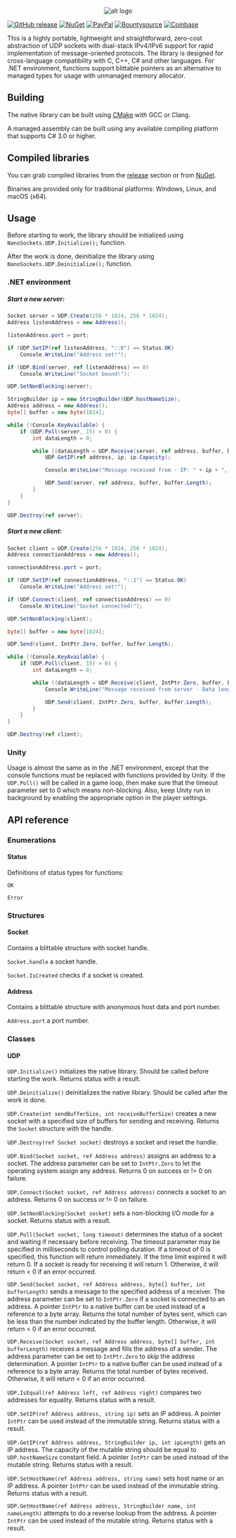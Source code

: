 <p align="center"> 
  <img src="https://i.imgur.com/EqHM4Yz.png" alt="alt logo">
</p>

[![GitHub release](https://img.shields.io/github/release/nxrighthere/NanoSockets.svg)](https://github.com/nxrighthere/NanoSockets/releases) [![NuGet](https://img.shields.io/nuget/v/NanoSockets.svg)](https://www.nuget.org/packages/NanoSockets/) [![PayPal](https://drive.google.com/uc?id=1OQrtNBVJehNVxgPf6T6yX1wIysz1ElLR)](https://www.paypal.me/nxrighthere) [![Bountysource](https://drive.google.com/uc?id=19QRobscL8Ir2RL489IbVjcw3fULfWS_Q)](https://salt.bountysource.com/checkout/amount?team=nxrighthere) [![Coinbase](https://drive.google.com/uc?id=1LckuF-IAod6xmO9yF-jhTjq1m-4f7cgF)](https://commerce.coinbase.com/checkout/03e11816-b6fc-4e14-b974-29a1d0886697)

This is a highly portable, lightweight and straightforward, zero-cost abstraction of UDP sockets with dual-stack IPv4/IPv6 support for rapid implementation of message-oriented protocols. The library is designed for cross-language compatibility with C, C++, C# and other languages. For .NET environment, functions support blittable pointers as an alternative to managed types for usage with unmanaged memory allocator.

Building
--------
The native library can be built using [CMake](https://cmake.org/download/) with GCC or Clang.

A managed assembly can be built using any available compiling platform that supports C# 3.0 or higher.

Compiled libraries
--------
You can grab compiled libraries from the [release](https://github.com/nxrighthere/NanoSockets/releases) section or from [NuGet](https://www.nuget.org/packages/NanoSockets).

Binaries are provided only for traditional platforms: Windows, Linux, and macOS (x64).

Usage
--------
Before starting to work, the library should be initialized using `NanoSockets.UDP.Initialize();` function.

After the work is done, deinitialize the library using `NanoSockets.UDP.Deinitialize();` function.

### .NET environment
##### Start a new server:
```c#
Socket server = UDP.Create(256 * 1024, 256 * 1024);
Address listenAddress = new Address();

listenAddress.port = port;

if (UDP.SetIP(ref listenAddress, "::0") == Status.OK)
    Console.WriteLine("Address set!");

if (UDP.Bind(server, ref listenAddress) == 0)
    Console.WriteLine("Socket bound!");

UDP.SetNonBlocking(server);

StringBuilder ip = new StringBuilder(UDP.hostNameSize);
Address address = new Address();
byte[] buffer = new byte[1024];

while (!Console.KeyAvailable) {
    if (UDP.Poll(server, 15) > 0) {
        int dataLength = 0;

        while ((dataLength = UDP.Receive(server, ref address, buffer, buffer.Length)) > 0) {
            UDP.GetIP(ref address, ip, ip.Capacity);

            Console.WriteLine("Message received from - IP: " + ip + ", Data length: " + dataLength);

            UDP.Send(server, ref address, buffer, buffer.Length);
        }
    }
}

UDP.Destroy(ref server);
```

##### Start a new client:
```c#
Socket client = UDP.Create(256 * 1024, 256 * 1024);
Address connectionAddress = new Address();

connectionAddress.port = port;

if (UDP.SetIP(ref connectionAddress, "::1") == Status.OK)
    Console.WriteLine("Address set!");

if (UDP.Connect(client, ref connectionAddress) == 0)
    Console.WriteLine("Socket connected!");

UDP.SetNonBlocking(client);

byte[] buffer = new byte[1024];

UDP.Send(client, IntPtr.Zero, buffer, buffer.Length);

while (!Console.KeyAvailable) {
    if (UDP.Poll(client, 15) > 0) {
        int dataLength = 0;

        while ((dataLength = UDP.Receive(client, IntPtr.Zero, buffer, buffer.Length)) > 0) {
            Console.WriteLine("Message received from server - Data length: " + dataLength);

            UDP.Send(client, IntPtr.Zero, buffer, buffer.Length);
        }
    }
}

UDP.Destroy(ref client);
```

### Unity
Usage is almost the same as in the .NET environment, except that the console functions must be replaced with functions provided by Unity. If the `UDP.Poll()` will be called in a game loop, then make sure that the timeout parameter set to 0 which means non-blocking. Also, keep Unity run in background by enabling the appropriate option in the player settings.

API reference
--------
### Enumerations
#### Status
Definitions of status types for functions:

`OK`

`Error`

### Structures
#### Socket
Contains a blittable structure with socket handle.

`Socket.handle` a socket handle.

`Socket.IsCreated` checks if a socket is created.

#### Address
Contains a blittable structure with anonymous host data and port number.

`Address.port` a port number.

### Classes
#### UDP
`UDP.Initialize()` initializes the native library. Should be called before starting the work. Returns status with a result.

`UDP.Deinitialize()` deinitializes the native library. Should be called after the work is done.

`UDP.Create(int sendBufferSize, int receiveBufferSize)` creates a new socket with a specified size of buffers for sending and receiving. Returns the `Socket` structure with the handle.

`UDP.Destroy(ref Socket socket)` destroys a socket and reset the handle.

`UDP.Bind(Socket socket, ref Address address)` assigns an address to a socket. The address parameter can be set to `IntPtr.Zero` to let the operating system assign any address. Returns 0 on success or != 0 on failure.

`UDP.Connect(Socket socket, ref Address address)` connects a socket to an address. Returns 0 on success or != 0 on failure. 

`UDP.SetNonBlocking(Socket socket)` sets a non-blocking I/O mode for a socket. Returns status with a result.

`UDP.Poll(Socket socket, long timeout)` determines the status of a socket and waiting if necessary before receiving. The timeout parameter may be specified in milliseconds to control polling duration. If a timeout of 0 is specified, this function will return immediately. If the time limit expired it will return 0. If a socket is ready for receiving it will return 1. Otherwise, it will return < 0 if an error occurred.

`UDP.Send(Socket socket, ref Address address, byte[] buffer, int bufferLength)` sends a message to the specified address of a receiver. The address parameter can be set to `IntPtr.Zero` if a socket is connected to an address. A pointer `IntPtr` to a native buffer can be used instead of a reference to a byte array. Returns the total number of bytes sent, which can be less than the number indicated by the buffer length. Otherwise, it will return < 0 if an error occurred.

`UDP.Receive(Socket socket, ref Address address, byte[] buffer, int bufferLength)` receives a message and fills the address of a sender. The address parameter can be set to `IntPtr.Zero` to skip the address determination. A pointer `IntPtr` to a native buffer can be used instead of a reference to a byte array. Returns the total number of bytes received. Otherwise, it will return < 0 if an error occurred.

`UDP.IsEqual(ref Address left, ref Address right)` compares two addresses for equality. Returns status with a result.

`UDP.SetIP(ref Address address, string ip)` sets an IP address. A pointer `IntPtr` can be used instead of the immutable string. Returns status with a result.

`UDP.GetIP(ref Address address, StringBuilder ip, int ipLength)` gets an IP address. The capacity of the mutable string should be equal to `UDP.hostNameSize` constant field. A pointer `IntPtr` can be used instead of the mutable string. Returns status with a result.

`UDP.SetHostName(ref Address address, string name)` sets host name or an IP address. A pointer `IntPtr` can be used instead of the immutable string. Returns status with a result.

`UDP.GetHostName(ref Address address, StringBuilder name, int nameLength)` attempts to do a reverse lookup from the address. A pointer `IntPtr` can be used instead of the mutable string. Returns status with a result.
